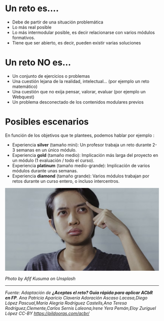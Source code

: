 # Un reto es....

* Debe de partir de una situación problemática
* Lo más real posible
* Lo más intermodular posible, es decir relacionarse con varios módulos formativos.
* Tiene que ser abierto, es decir, pueden existir varias soluciones

# Un reto NO es...

* Un conjunto de ejercicios o problemas
* Una cuestión lejana de la realidad, intelectual... (por ejemplo un reto matemático)
* Una cuestión que no exija pensar, valorar, evaluar (por ejemplo un Webquest)
* Un problema desconectado de los contenidos modulares previos

# Posibles escenarios

En función de los objetivos que te plantees, podemos hablar por ejemplo :

* Experiencia **silver** (tamaño mini): Un  profesor  trabaja  un  reto  durante  2-3  semanas  en  un  único módulo.
* Experiencia **gold** (tamaño medio): Implicación más larga del proyecto en un módulo (1 evaluación / todo el curso).
* Experiencia **platinum** (tamaño medio-grande): Implicación de varios módulos durante unas semanas.
* Experiencia **diamond** (tamaño grande): Varios  módulos  trabajan  por  retos  durante  un  curso  entero,  o incluso intercentros.

![](/assets/4.png)

_Photo by Afif Kusuma on Unsplash_

- - -
_Fuente: Adaptación de **¿Aceptas el reto? Guia rápida para aplicar ACbR en FP**. Ana Patricia Aparicio Clavería
Adoración Ascaso Lacasa,Diego López Pascual,María Alegría Rodríguez Castells,Ana Teresa Rodríguez,Clemente,Carlos Sernis Laleona,Irene Yera Pemán,Eloy Zuriguel López CC-BY https://pildooras.com/acbr/_
